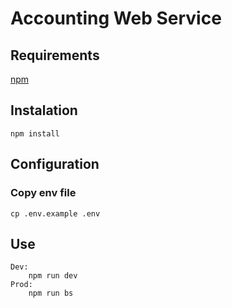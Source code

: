 # Accounting Web Service

## Requirements

[npm](https://www.npmjs.com/get-npm)

## Instalation

    npm install

## Configuration

### Copy env file

    cp .env.example .env

## Use

    Dev:
    	npm run dev
    Prod:
    	npm run bs
